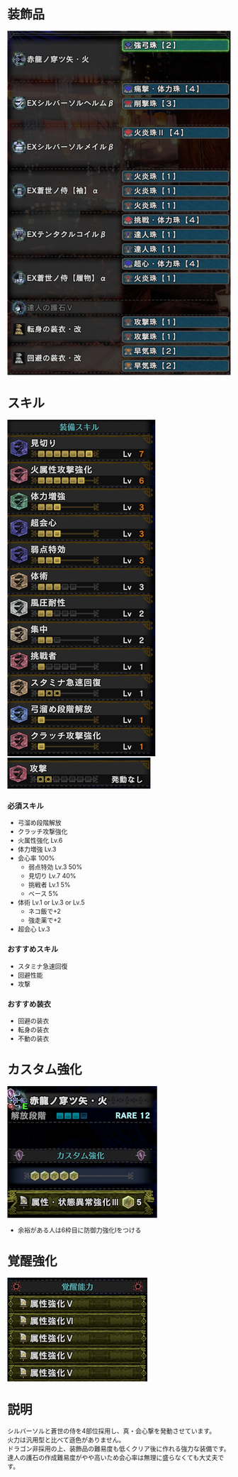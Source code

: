 # 装飾品
!["画像が読み込まれてないよ"](/images/14_4_1_jewels.png)


# スキル
!["画像が読み込まれてないよ"](/images/14_4_1_skills_1.png) !["画像が読み込まれてないよ"](/images/14_4_1_skills_2.png)

### 必須スキル
- 弓溜め段階解放
- クラッチ攻撃強化
- 火属性強化 Lv.6
- 体力増強 Lv.3
- 会心率 100%
  - 弱点特効 Lv.3 50%
  - 見切り Lv.7 40%
  - 挑戦者 Lv.1 5%
  - ベース 5%
- 体術 Lv.1 or Lv.3 or Lv.5
  - ネコ飯で+2
  - 強走薬で+2
- 超会心 Lv.3

### おすすめスキル
- スタミナ急速回復
- 回避性能
- 攻撃

### おすすめ装衣
- 回避の装衣
- 転身の装衣
- 不動の装衣


# カスタム強化
!["画像が読み込まれてないよ"](/images/14_4_1_augmentations.png)

- 余裕がある人は6枠目に防御力強化Ⅰをつける


# 覚醒強化
!["画像が読み込まれてないよ"](/images/14_4_1_awakened_abilities.png)


# 説明
シルバーソルと蒼世の侍を4部位採用し、真・会心撃を発動させています。</br>
火力は汎用型と比べて遜色がありません。</br>
ドラゴン非採用の上、装飾品の難易度も低くクリア後に作れる強力な装備です。</br>
達人の護石の作成難易度がやや高いため会心率は無理に盛らなくても大丈夫です。</br>

